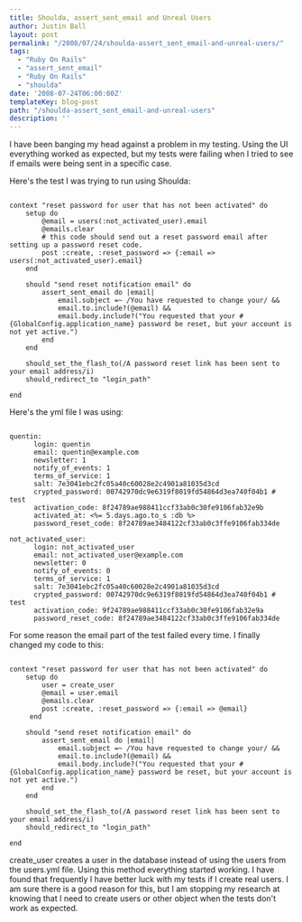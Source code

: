 ```yaml
---
title: Shoulda, assert_sent_email and Unreal Users
author: Justin Ball
layout: post
permalink: "/2008/07/24/shoulda-assert_sent_email-and-unreal-users/"
tags:
  - "Ruby On Rails"
  - "assert_sent_email"
  - "Ruby On Rails"
  - "shoulda"
date: '2008-07-24T06:00:00Z'
templateKey: blog-post
path: "/shoulda-assert_sent_email-and-unreal-users"
description: ''
---
```


I have been banging my head against a problem in my testing.  Using the UI everything worked as expected, but my tests were failing when I tried to see if emails were being sent in a specific case.

Here's the test I was trying to run using Shoulda:
<pre><code class="ruby">
context "reset password for user that has not been activated" do
    setup do
        @email = users(:not_activated_user).email
        @emails.clear
        # this code should send out a reset password email after setting up a password reset code.
        post :create, :reset_password => {:email => users(:not_activated_user).email}
    end

    should "send reset notification email" do
        assert_sent_email do |email|
            email.subject =~ /You have requested to change your/ &&
            email.to.include?(@email) &&
            email.body.include?("You requested that your #{GlobalConfig.application_name} password be reset, but your account is not yet active.")
        end
    end

    should_set_the_flash_to(/A password reset link has been sent to your email address/i)
    should_redirect_to "login_path"

end
</pre></code>

Here's the yml file I was using:
<pre><code class="ruby">
quentin:
      login: quentin
      email: quentin@example.com
      newsletter: 1
      notify_of_events: 1
      terms_of_service: 1
      salt: 7e3041ebc2fc05a40c60028e2c4901a81035d3cd
      crypted_password: 00742970dc9e6319f8019fd54864d3ea740f04b1 # test
      activation_code: 8f24789ae988411ccf33ab0c30fe9106fab32e9b
      activated_at: &lt;%= 5.days.ago.to_s :db %&gt;
      password_reset_code: 8f24789ae3484122cf33ab0c3ffe9106fab334de

not_activated_user:
      login: not_activated_user
      email: not_activated_user@example.com
      newsletter: 0
      notify_of_events: 0
      terms_of_service: 1
      salt: 7e3041ebc2fc05a40c60028e2c4901a81035d3cd
      crypted_password: 00742970dc9e6319f8019fd54864d3ea740f04b1 # test
      activation_code: 9f24789ae988411ccf33ab0c30fe9106fab32e9a
      password_reset_code: 8f24789ae3484122cf33ab0c3ffe9106fab334de
</pre></code>

For some reason the email part of the test failed every time.  I finally changed my code to this:

<pre><code class="ruby">
context "reset password for user that has not been activated" do
    setup do
        user = create_user
        @email = user.email
        @emails.clear
        post :create, :reset_password => {:email => @email}
     end

    should "send reset notification email" do
        assert_sent_email do |email|
            email.subject =~ /You have requested to change your/ &&
            email.to.include?(@email) &&
            email.body.include?("You requested that your #{GlobalConfig.application_name} password be reset, but your account is not yet active.")
        end
    end

    should_set_the_flash_to(/A password reset link has been sent to your email address/i)
    should_redirect_to "login_path"

end
</pre></code>

create_user creates a user in the database instead of using the users from the users.yml file.  Using this method everything started working.  I have found that frequently I have better luck with my tests if I create real users.  I am sure there is a good reason for this, but I am stopping my research at knowing that I need to create users or other object when the tests don't work as expected.
